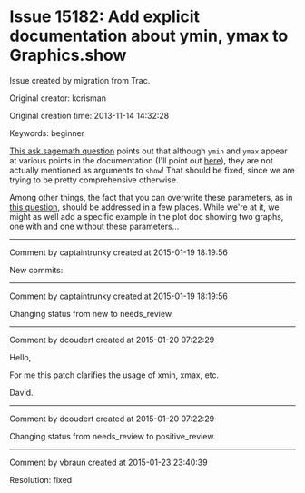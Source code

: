 # Issue 15182: Add explicit documentation about ymin, ymax to Graphics.show

Issue created by migration from Trac.

Original creator: kcrisman

Original creation time: 2013-11-14 14:32:28

Keywords: beginner

[This ask.sagemath question](http://ask.sagemath.org/question/3212/) points out that although `ymin` and `ymax` appear at various points in the documentation (I'll point out [here](http://www.sagemath.org/doc/reference/plotting/sage/plot/plot.html#sage.plot.plot.plot)), they are not actually mentioned as arguments to `show`!  That should be fixed, since we are trying to be pretty comprehensive otherwise.

Among other things, the fact that you can overwrite these parameters, as in [this question](http://ask.sagemath.org/question/1242/), should be addressed in a few places.  While we're at it, we might as well add a specific example in the plot doc showing two graphs, one with and one without these parameters...


---

Comment by captaintrunky created at 2015-01-19 18:19:56

New commits:


---

Comment by captaintrunky created at 2015-01-19 18:19:56

Changing status from new to needs_review.


---

Comment by dcoudert created at 2015-01-20 07:22:29

Hello,

For me this patch clarifies the usage of xmin, xmax, etc.

David.


---

Comment by dcoudert created at 2015-01-20 07:22:29

Changing status from needs_review to positive_review.


---

Comment by vbraun created at 2015-01-23 23:40:39

Resolution: fixed
